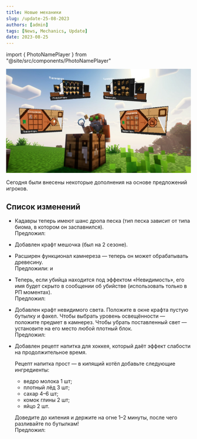 ```yaml
---
title: Новые механики
slug: /update-25-08-2023
authors: [admin]
tags: [News, Mechanics, Update]
date: 2023-08-25
---
```


import { PhotoNamePlayer } from "@site/src/components/PhotoNamePlayer"

![Gottor и новые механики HardShard](./img/gottor-i-novie-mehaniki-hardshard.jpg)

Сегодня были внесены некоторые дополнения на основе предложений игроков.

<!-- truncate -->

## Список изменений

- Кадавры теперь имеют шанс дропа песка (тип песка зависит от типа биома, в котором он заспавнился).\
Предложил: <PhotoNamePlayer nickname="Gohtar" />
- Добавлен крафт мешочка (был на 2 сезоне).
- Расширен функционал камнереза — теперь он может обрабатывать древесину.\
Предложили: <PhotoNamePlayer nickname="Pedrilko" /> и <PhotoNamePlayer nickname="Flammablelion" />
- Теперь, если убийца находится под эффектом «Невидимость», его имя будет скрыто в сообщении об убийстве (использовать только в РП моментах).\
Предложил: <PhotoNamePlayer nickname="Pedrilko" />
- Добавлен крафт невидимого света. Положите в окне крафта пустую бутылку и факел. Чтобы выбрать уровень освещённости — положите предмет в камнерез. Чтобы убрать поставленный свет — установите на его место любой плотный блок.\
Предложил: <PhotoNamePlayer nickname="Nerkid" />
- Добавлен рецепт напитка для хоккея, который даёт эффект слабости на продолжительное время. 

  Рецепт напитка прост — в кипящий котёл добавьте следующие ингредиенты:
    - ведро молока 1 шт;
    - плотный лёд 3 шт;
    - сахар 4–6 шт;
    - комок глины 2 шт;
    - яйцо 2 шт.
      
  Доведите до кипения и держите на огне 1–2 минуты, после чего разливайте по бутылкам!\
Предложил: <PhotoNamePlayer nickname="yantar1k" />